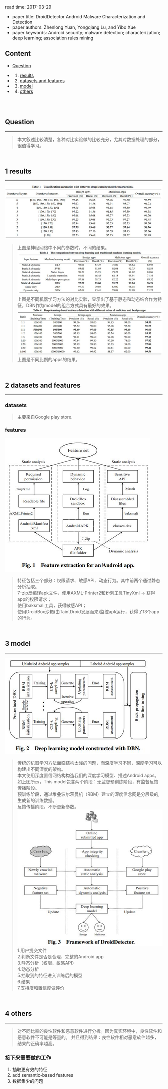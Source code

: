 read time: 2017-03-29
* paper title: DroidDetector Android Malware Characterization and Detection <br />
* paper authors: Zhenlong Yuan, Yongqiang Lu, and Yibo Xue <br />
* paper keywords:  Android security; malware detection; characterization; deep learning; association rules mining <br />

## Content

* [Question](#question)

* 1. [results](#1-results)

* 2. [datasets and features](#2-datasets-and-features)

* 3. [model](#3-model)

* 4. [others](#4-others)

 <br /> <br />


## Question
------------------------------------------------------------------------------------
>本文叙述比较清楚，各种对比实验做的比较充分，尤其对数据处理的部分，很值得学习。
 <br />


## 1 results
------------------------------------------------------------------------------------
![images](../images/20170329/results-01.jpg)  
>上图是神经网络中不同的参数时，不同的结果。  
![images](../images/20170329/results-02.jpg)  
>上图是不同机器学习方法的对比实验，显示出了基于静态和动态结合作为特征，DBN作为model的组合方式具有最好的效果。  
![images](../images/20170329/results-03.jpg)  
>上图是不同比例的apps的结果。  
 <br />


## 2 datasets and features
------------------------------------------------------------------------------------
### datasets
>主要来自Google play store.  
### features
![images](../images/20170329/data-01.jpg)  
>特征包括三个部分：权限请求、敏感API、动态行为。其中前两个通过静态分析抽取。  
7-zip反编译apk文件，使用AXML-Printer2和粉刺工具TinyXml -> 获得app的权限请求；  
使用baksmali工具，获得敏感API；  
使用DroidBox沙箱(由TaintDroid发展而来)监控apk运行，获得了13个app的行为。
 <br />


## 3 model
-------------------------------------------------------------------------------------
![images](../images/20170329/model-01.jpg)   
>传统的机器学习方法面临结构太浅的问题，而深度学习不同，深度学习可以构建出不同深度的架构。  
>本文使用深度置信网结构构造我们的深度学习模型、描述Android apps。如上图所示，This model包含两个阶段：无监督预训练阶段，有监督反馈传播阶段。  
预训练阶段，通过堆叠波尔茨曼机（RBM）建立的深度信念网是分层级的,生成新的训练数据。  
反馈传播阶段，不断更新参数。  
![images](../images/20170329/model-02.jpg)   
>1.用户提交文件  
>2.判断文件是否是合理、完整的Android app  
>3.静态分析（权限、敏感API）  
>4.动态分析  
>5.抽取到的特征进入训练后的模型  
>6.结果  
>7.支持度和置信度做评价  
 <br /> 


## 4 others
--------------------------------------------------------------------------------------
>对不同比率的良性软件和恶意软件进行分析。因为真实环境中，良性软件和恶意软件不可能是等量的。
并且得到结果：良性软件相对恶意软件越多，结果的正确率越高。  
### 接下来需要做的工作
1. 抽取更有效的特征  
2. add semantic-based features  
3. 数据集少的问题  
 <br />
